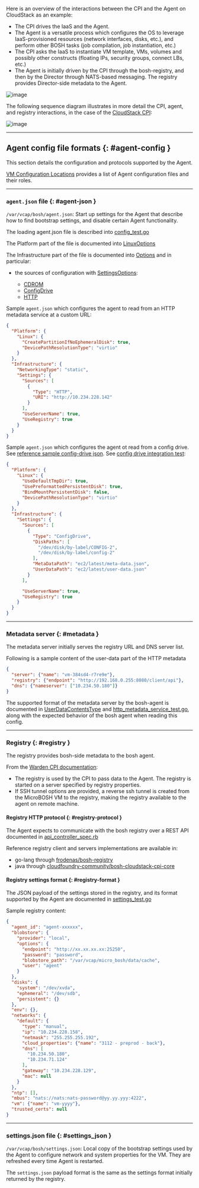 Here is an overview of the interactions between the CPI and the Agent on CloudStack as an example:

* The CPI drives the IaaS and the Agent.
* The Agent is a versatile process which configures the OS to leverage IaaS-provisioned resources (network interfaces, disks, etc.), and perform other BOSH tasks (job compilation, job instantiation, etc.)
* The CPI asks the IaaS to instantiate VM template, VMs, volumes and possibly other constructs (floating IPs, security groups, connect LBs, etc.)
* The Agent is initially driven by the CPI through the bosh-registry, and then by the Director through NATS-based messaging. The registry provides Director-side metadata to the Agent.

![image](images/cpi-interactions-overview.png)

<!--
Image source in Saas (no need to own an OmniGraffle license and run MacOS)
https://www.gliffy.com/go/html5/9205487?toke=&app=1b5094b0-6042-11e2-bcfd-0800200c9a66&dev=false
-->

The following sequence diagram illustrates in more detail the CPI, agent, and registry interactions,
in the case of the [CloudStack CPI](https://github.com/cloudfoundry-community/bosh-cloudstack-cpi-release):

![image](images/cpi-sequence-diag.png)

<!--
Image source in plantuml format.
syntax at http://plantuml.com/sequence.html
Render it online http://plantuml.com/plantuml/ or from a private plantuml instance, see  http://plantuml.com/running.html

@startuml
  box "DIRECTOR"
	participant director
  end box
  box "CPI" #LightBlue
	participant cpi
    participant bosh_registry
  end box
  box "CLOUDSTACK"
	participant cloudstack_api
	participant vrouter
  end box
  box "VM" #LightBlue
	participant vm
	participant bosh_agent
  end box



  director -> cpi : create_vm;
  cpi -> cloudstack_api : create vm \nand set user-data;
  cpi -> bosh_registry : feed bosh registry: \n(networking, root+eph disks, \nbosh nats, blobstore
  cloudstack_api -> vrouter : set user data\nin metadata\n service;
  cloudstack_api -> vm : provision vm;
  activate vm
  vm -> bosh_agent : vm boostraps in dhcp,\nbosh-agent starts \n (reading agent.json);
  bosh_agent -> vrouter : query metadata server:\nget bosh_registry address from user data;
  bosh_agent -> bosh_registry : gets bootstrap info, ip adress and disks;
  bosh_agent -> vm : reconfigure network static ip;
  bosh_agent -> vm : mount and partition ephemeral disk;


  hide footbox
@enduml
-->

---
## Agent config file formats {: #agent-config }

This section details the configuration and protocols supported by the Agent.

[VM Configuration Locations](vm-config.html#agent) provides a list of Agent configuration files and their roles.

----
### `agent.json` file {: #agent-json }

`/var/vcap/bosh/agent.json`: Start up settings for the Agent that describe how to find bootstrap settings, and disable certain Agent functionality.

The loading agent.json file is described into [config_test.go](https://github.com/cloudfoundry/bosh-agent/blob/master/app/config_test.go)

The Platform part of the file is documented into [LinuxOptions](https://godoc.org/github.com/cloudfoundry/bosh-agent/platform#LinuxOptions)

The Infrastructure part of the file is documented into [Options](https://godoc.org/github.com/cloudfoundry/bosh-agent/infrastructure#Options) and in particular:

 * the sources of configuration with [SettingsOptions](https://godoc.org/github.com/cloudfoundry/bosh-agent/infrastructure#SettingsOptions):

    * [CDROM](https://godoc.org/github.com/cloudfoundry/bosh-agent/infrastructure#CDROMSourceOptions)
    * [ConfigDrive](https://godoc.org/github.com/cloudfoundry/bosh-agent/infrastructure#ConfigDriveSourceOptions)
    * [HTTP](https://godoc.org/github.com/cloudfoundry/bosh-agent/infrastructure#HTTPSourceOptions)

Sample `agent.json` which configures the agent to read from an HTTP metadata service at a custom URL:

```json
{
  "Platform": {
    "Linux": {
      "CreatePartitionIfNoEphemeralDisk": true,
      "DevicePathResolutionType": "virtio"
    }
  },
  "Infrastructure": {
    "NetworkingType": "static",
    "Settings": {
      "Sources": [
        {
          "Type": "HTTP",
          "URI": "http://10.234.228.142"
        }
      ],
      "UseServerName": true,
      "UseRegistry": true
    }
  }
}
```

Sample `agent.json` which configures the agent ot read from a config drive. See [reference sample config-drive json](https://github.com/cloudfoundry/bosh-agent/blob/cecf354d90f6cedf540799fb50395adb034b16d2/integration/assets/config-drive-agent.json). See [config drive integration test](https://github.com/cloudfoundry/bosh-agent/blob/cecf354d90f6cedf540799fb50395adb034b16d2/integration/config_drive_test.go):

```json
{
  "Platform": {
    "Linux": {
      "UseDefaultTmpDir": true,
      "UsePreformattedPersistentDisk": true,
      "BindMountPersistentDisk": false,
      "DevicePathResolutionType": "virtio"
    }
  },
  "Infrastructure": {
    "Settings": {
      "Sources": [
        {
          "Type": "ConfigDrive",
          "DiskPaths": [
            "/dev/disk/by-label/CONFIG-2",
            "/dev/disk/by-label/config-2"
          ],
          "MetaDataPath": "ec2/latest/meta-data.json",
          "UserDataPath": "ec2/latest/user-data.json"
        }
      ],

      "UseServerName": true,
      "UseRegistry": true
    }
  }
}
```

----
### Metadata server {: #metadata }

The metadata server initially serves the registry URL and DNS server list.

Following is a sample content of the user-data part of the HTTP metadata

```json
{
  "server": {"name": "vm-384sd4-r7re9e"},
  "registry": {"endpoint": "http://192.168.0.255:8080/client/api"},
  "dns": {"nameserver": ["10.234.50.180"]}
}
```

The supported format of the metadata server by the bosh-agent is documented in [UserDataContentsType](https://godoc.org/github.com/cloudfoundry/bosh-agent/infrastructure#UserDataContentsType) and [http\_metadata\_service_test.go](https://github.com/cloudfoundry/bosh-agent/blob/1dca3244702c18bf2c36483c529d4e7b3fb92b2e/infrastructure/http_metadata_service_test.go), along with the expected behavior of the bosh agent when reading this config.

----
### Registry {: #registry }

The registry provides bosh-side metadata to the bosh agent.

From the [Warden CPI documentation](https://github.com/cppforlife/bosh-warden-cpi-release/blob/be1869737c0bfba96662dde3499c9181863f91a7/docs/bosh-micro-usage.md):

* The registry is used by the CPI to pass data to the Agent. The registry is started on a server specified by registry properties.
* If SSH tunnel options are provided, a reverse ssh tunnel is created from the MicroBOSH VM to the registry, making the registry available to the agent on remote machine.

#### Registry HTTP protocol {: #registry-protocol }

The Agent expects to communicate with the bosh registry over a REST API documented in [api\_controller\_spec.rb](https://github.com/cloudfoundry/bosh/blob/2f73281f1a2a155ee807e7c0c9b8187c5a742f78/bosh-registry/spec/unit/bosh/registry/api_controller_spec.rb)

Reference registry client and servers implementations are available in:

* go-lang through [frodenas/bosh-registry](https://github.com/frodenas/bosh-registry)
* java through [cloudfoundry-community/bosh-cloudstack-cpi-core](https://github.com/cloudfoundry-community/bosh-cloudstack-cpi-core/tree/44d14a5f184d2d5e8f1f2fcd6344e734d3344673/src/main/java/com/orange/oss/cloudfoundry/cscpi/boshregistry)

#### Registry settings format {: #registry-format }

The JSON payload of the settings stored in the registry, and its format supported by the Agent are documented in [settings_test.go](https://github.com/cloudfoundry/bosh-agent/blob/ebf9a36dfddf783ffae5ae3748787d259a29374a/settings/settings_test.go)

Sample registry content:

```json
{
  "agent_id": "agent-xxxxxx",
  "blobstore": {
    "provider": "local",
    "options": {
      "endpoint": "http://xx.xx.xx.xx:25250",
      "password": "password",
      "blobstore_path": "/var/vcap/micro_bosh/data/cache",
      "user": "agent"
    }
  },
  "disks": {
    "system": "/dev/xvda",
    "ephemeral": "/dev/sdb",
    "persistent": {}
  },
  "env": {},
  "networks": {
    "default": {
      "type": "manual",
      "ip": "10.234.228.158",
      "netmask": "255.255.255.192",
      "cloud_properties": {"name": "3112 - preprod - back"},
      "dns": [
        "10.234.50.180",
        "10.234.71.124"
      ],
      "gateway": "10.234.228.129",
      "mac": null
    }
  },
  "ntp": [],
  "mbus": "nats://nats:nats-password@yy.yy.yyy:4222",
  "vm": {"name": "vm-yyyy"},
  "trusted_certs": null
}
```

----
### settings.json file {: #settings_json }

`/var/vcap/bosh/settings.json`: Local copy of the bootstrap settings used by the Agent to configure network and system properties for the VM. They are refreshed every time Agent is restarted.

The `settings.json` payload format is the same as the settings format initially returned by the registry.
